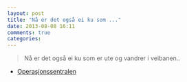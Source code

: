 ```yaml
---
layout: post
title: "Nå er det også ei ku som ..."
date: 2013-08-08 16:11
comments: true
categories: 
---
```


> Nå er det også ei ku som er ute og vandrer i veibanen..
- [Operasjonssentralen](https://www.twitter.com/oslopolitiops/status/365611276967227392?p=v)
